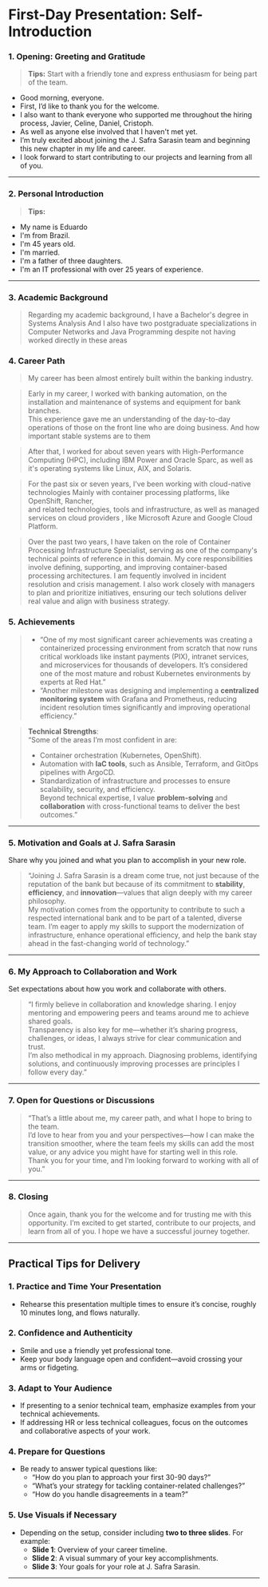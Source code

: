 # First-Day Presentation: Self-Introduction

### **1. Opening: Greeting and Gratitude**

> **Tips:** Start with a friendly tone and express enthusiasm for being part of the team.
  
- Good morning, everyone. 
- First, I’d like to thank you for the welcome.
- I also want to thank everyone who supported me throughout the hiring process, Javier, Celine, Daniel, Cristoph.
- As well as anyone else involved that I haven't met yet.
- I’m truly excited about joining the J. Safra Sarasin team and beginning this new chapter in my life and career. 
- I look forward to start contributing to our projects and learning from all of you.


---

### **2. Personal Introduction**

> **Tips:**

- My name is Eduardo 
- I'm from Brazil.
- I'm 45 years old.
- I'm married.
- I'm a father of three daughters. 
- I'm an IT professional with over 25 years of experience.


---

### **3. Academic Background**

> Regarding my academic background, 
> I have a Bachelor's degree in Systems Analysis 
> And I also have two postgraduate specializations in Computer Networks and Java Programming 
> despite not having worked directly in these areas


### **4. Career Path**

> My career has been almost entirely built within the banking industry. 

> Early in my career, I worked with banking automation, 
> on the installation and maintenance of systems and equipment for bank branches.  
> This experience gave me an understanding of the day-to-day operations of those on the front line who are doing business.
> And how important stable systems are to them

> After that, 
> I worked for about seven years with High-Performance Computing (HPC), including IBM Power and Oracle Sparc,
> as well as it's operating systems like Linux, AIX, and Solaris. 

> For the past six or seven years, I've been working with cloud-native technologies
> Mainly with container processing platforms, like OpenShift, Rancher,  
> and related technologies, tools and infrastructure,
> as well as managed services on cloud providers , like Microsoft Azure and Google Cloud Platform.

> Over the past two years, I have taken on the role of Container Processing Infrastructure Specialist, serving as one of the company's technical points of reference in this domain. 
> My core responsibilities involve defining, supporting, and improving container-based processing architectures. 
> I am fequently involved in incident resolution and crisis management. 
> I also work closely with managers to plan and prioritize initiatives, ensuring our tech solutions deliver real value and align with business strategy.


### **5. Achievements**

> - “One of my most significant career achievements was creating a containerized processing environment from scratch that now runs critical workloads like instant payments (PIX), intranet services, and microservices for thousands of developers. It’s considered one of the most mature and robust Kubernetes environments by experts at Red Hat.”
> - “Another milestone was designing and implementing a **centralized monitoring system** with Grafana and Prometheus, reducing incident resolution times significantly and improving operational efficiency.”

> **Technical Strengths**:  
> “Some of the areas I’m most confident in are:  
> - Container orchestration (Kubernetes, OpenShift).  
> - Automation with **IaC tools**, such as Ansible, Terraform, and GitOps pipelines with ArgoCD.  
> - Standardization of infrastructure and processes to ensure scalability, security, and efficiency.  
> Beyond technical expertise, I value **problem-solving** and **collaboration** with cross-functional teams to deliver the best outcomes.”

---

### **5. Motivation and Goals at J. Safra Sarasin**
Share why you joined and what you plan to accomplish in your new role.

> “Joining J. Safra Sarasin is a dream come true, not just because of the reputation of the bank but because of its commitment to **stability**, **efficiency**, and **innovation**—values that align deeply with my career philosophy.  
> My motivation comes from the opportunity to contribute to such a respected international bank and to be part of a talented, diverse team. I’m eager to apply my skills to support the modernization of infrastructure, enhance operational efficiency, and help the bank stay ahead in the fast-changing world of technology.”

---

### **6. My Approach to Collaboration and Work**
Set expectations about how you work and collaborate with others.

> “I firmly believe in collaboration and knowledge sharing. I enjoy mentoring and empowering peers and teams around me to achieve shared goals.  
> Transparency is also key for me—whether it’s sharing progress, challenges, or ideas, I always strive for clear communication and trust.  
> I’m also methodical in my approach. Diagnosing problems, identifying solutions, and continuously improving processes are principles I follow every day.”

---

### **7. Open for Questions or Discussions**

> “That’s a little about me, my career path, and what I hope to bring to the team.  
> I’d love to hear from you and your perspectives—how I can make the transition smoother, 
> where the team feels my skills can add the most value, 
> or any advice you might have for starting well in this role.  
> Thank you for your time, 
> and I’m looking forward to working with all of you.”

---

### **8. Closing**

> Once again, thank you for the welcome and for trusting me with this opportunity. 
> I’m excited to get started, contribute to our projects, and learn from all of you. 
> I hope we have a successful journey together.

---

## Practical Tips for Delivery

### 1. **Practice and Time Your Presentation**
- Rehearse this presentation multiple times to ensure it’s concise, roughly 10 minutes long, and flows naturally.

### 2. **Confidence and Authenticity**
- Smile and use a friendly yet professional tone.
- Keep your body language open and confident—avoid crossing your arms or fidgeting.

### 3. **Adapt to Your Audience**
- If presenting to a senior technical team, emphasize examples from your technical achievements.
- If addressing HR or less technical colleagues, focus on the outcomes and collaborative aspects of your work.

### 4. **Prepare for Questions**
- Be ready to answer typical questions like:
  - “How do you plan to approach your first 30-90 days?”
  - “What’s your strategy for tackling container-related challenges?”
  - “How do you handle disagreements in a team?”

### 5. **Use Visuals if Necessary**
- Depending on the setup, consider including **two to three slides**. For example:
  - **Slide 1**: Overview of your career timeline.
  - **Slide 2**: A visual summary of your key accomplishments.
  - **Slide 3**: Your goals for your role at J. Safra Sarasin.

---